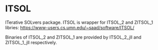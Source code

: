 ITSOL
=====

ITerative SOLvers package.
ITSOL is wrapper for ITSOL_2 and ZITSOL_1 libries: https://www-users.cs.umn.edu/~saad/software/ITSOL/

Binaries of ITSOL_2 and ZITSOL_1 are provided by ITSOL_2_jll and ZITSOL_1_jll respectively.

